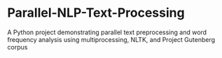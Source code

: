 # Parallel-NLP-Text-Processing
A Python project demonstrating parallel text preprocessing and word frequency analysis using multiprocessing, NLTK, and Project Gutenberg corpus
